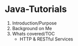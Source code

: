 # Java-Tutorials

1. Introduction/Purpose
2. Background on Me
3. Whats covered/TOC
   * HTTP & RESTful Services
##
